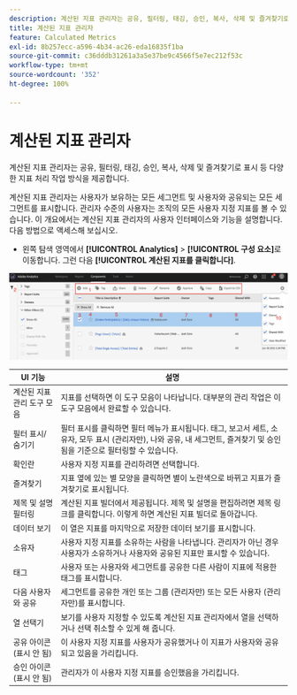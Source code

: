 ```yaml
---
description: 계산된 지표 관리자는 공유, 필터링, 태깅, 승인, 복사, 삭제 및 즐겨찾기로 표시 등 다양한 지표 처리 작업 방식을 제공합니다.
title: 계산된 지표 관리자
feature: Calculated Metrics
exl-id: 8b257ecc-a596-4b34-ac26-eda16835f1ba
source-git-commit: c36dddb31261a3a5e37be9c4566f5e7ec212f53c
workflow-type: tm+mt
source-wordcount: '352'
ht-degree: 100%

---
```


# 계산된 지표 관리자

계산된 지표 관리자는 공유, 필터링, 태깅, 승인, 복사, 삭제 및 즐겨찾기로 표시 등 다양한 지표 처리 작업 방식을 제공합니다.

계산된 지표 관리자는 사용자가 보유하는 모든 세그먼트 및 사용자와 공유되는 모든 세그먼트를 표시합니다. 관리자 수준의 사용자는 조직의 모든 사용자 지정 지표를 볼 수 있습니다. 이 개요에서는 계산된 지표 관리자의 사용자 인터페이스와 기능을 설명합니다. 다음 방법으로 액세스해 보십시오.

* 왼쪽 탐색 영역에서 **[!UICONTROL Analytics]** > **[!UICONTROL 구성 요소]**&#x200B;로 이동합니다. 그런 다음 **[!UICONTROL 계산된 지표를 클릭합니다]**.

![](assets/calcmet_mgr_ui.png)

| UI 기능 | 설명 |
| --- | --- |
| 계산된 지표 관리 도구 모음 | 지표를 선택하면 이 도구 모음이 나타납니다. 대부분의 관리 작업은 이 도구 모음에서 완료할 수 있습니다. |
| 필터 표시/숨기기 | 필터 표시를 클릭하면 필터 메뉴가 표시됩니다. 태그, 보고서 세트, 소유자, 모두 표시 (관리자만), 나와 공유, 내 세그먼트, 즐겨찾기 및 승인됨을 기준으로 필터링할 수 있습니다. |
| 확인란 | 사용자 지정 지표를 관리하려면 선택합니다. |
| 즐겨찾기 | 지표 옆에 있는 별 모양을 클릭하면 별이 노란색으로 바뀌고 지표가 즐겨찾기로 표시됩니다. |
| 제목 및 설명 필터링 | 계산된 지표 빌더에서 제공됩니다. 제목 및 설명을 편집하려면 제목 링크를 클릭합니다. 이렇게 하면 계산된 지표 빌더로 돌아갑니다. |
| 데이터 보기 | 이 열은 지표를 마지막으로 저장한 데이터 보기를 표시합니다. |
| 소유자 | 사용자 지정 지표를 소유하는 사람을 나타냅니다. 관리자가 아닌 경우 사용자가 소유하거나 사용자와 공유된 지표만 표시할 수 있습니다. |
| 태그 | 사용자 또는 사용자와 세그먼트를 공유한 다른 사람이 지표에 적용한 태그를 표시합니다. |
| 다음 사용자와 공유 | 세그먼트를 공유한 개인 또는 그룹 (관리자만) 또는 모든 사용자 (관리자만)를 표시합니다. |
| 열 선택기 | 보기를 사용자 지정할 수 있도록 계산된 지표 관리자에서 열을 선택하거나 선택 취소할 수 있게 해 줍니다. |
| 공유 아이콘 (표시 안 됨) | 이 사용자 지정 지표를 사용자가 공유했거나 이 지표가 사용자와 공유되고 있음을 가리킵니다. |
| 승인 아이콘 (표시 안 됨) | 관리자가 이 사용자 지정 지표를 승인했음을 가리킵니다. |

